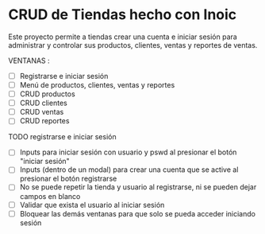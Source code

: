 # CRUD de Tiendas hecho con Inoic

Este proyecto permite a tiendas crear una cuenta e iniciar sesión para administrar y controlar sus productos, clientes, ventas y reportes de ventas. 

VENTANAS :
- [ ] Registrarse e iniciar sesión
- [ ] Menú de productos, clientes, ventas y reportes
- [ ] CRUD productos
- [ ] CRUD clientes
- [ ] CRUD ventas
- [ ] CRUD reportes

TODO registrarse e iniciar sesión
- [ ] Inputs para iniciar sesión con usuario y pswd al presionar el botón "iniciar sesión"
- [ ] Inputs (dentro de un modal) para crear una cuenta que se active al presionar el botón registrarse
- [ ] No se puede repetir la tienda y usuario al registrarse, ni se pueden dejar campos en blanco
- [ ] Validar que exista el usuario al iniciar sesión
- [ ] Bloquear las demás ventanas para que solo se pueda acceder iniciando sesión 